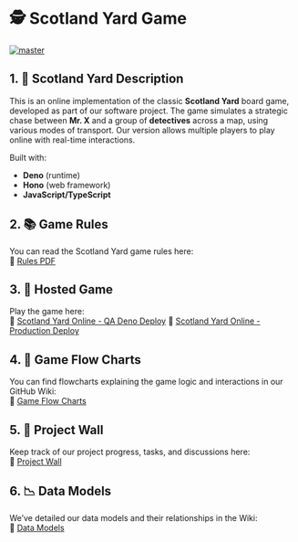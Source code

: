 # 🕵️ Scotland Yard Game

[![master](https://github.com/step-batch-10/scotland-yard-team-sherlock/actions/workflows/deno.yml/badge.svg)](https://github.com/step-batch-10/scotland-yard-team-sherlock/actions/workflows/deno.yml)

## 1. 📝 Scotland Yard Description

This is an online implementation of the classic **Scotland Yard** board game,
developed as part of our software project. The game simulates a strategic chase
between **Mr. X** and a group of **detectives** across a map, using various
modes of transport. Our version allows multiple players to play online with
real-time interactions.

Built with:

- **Deno** (runtime)
- **Hono** (web framework)
- **JavaScript/TypeScript**

## 2. 📚 Game Rules

You can read the Scotland Yard game rules here:\
🔗
[Rules PDF](https://github.com/step-batch-10/scotland-yard-team-sherlock/wiki/Rules)

## 3. 🚀 Hosted Game

Play the game here:\
🔗 [Scotland Yard Online - QA Deno Deploy](https://scotland-yard-qa-16.deno.dev)
🔗 [Scotland Yard Online - Production Deploy](https://scotland-yard-production.deno.dev)

## 4. 🧽 Game Flow Charts

You can find flowcharts explaining the game logic and interactions in our GitHub
Wiki:\
🔗
[Game Flow Charts](https://github.com/step-batch-10/scotland-yard-team-sherlock/wiki/Flowcharts)

## 5. 🧱 Project Wall

Keep track of our project progress, tasks, and discussions here:\
🔗 [Project Wall](https://github.com/orgs/step-batch-10/projects/6)

## 6. 📉 Data Models

We’ve detailed our data models and their relationships in the Wiki:\
🔗
[Data Models](https://github.com/step-batch-10/scotland-yard-team-sherlock/wiki/Data-Models)
